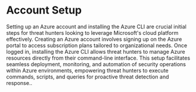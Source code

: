 # Account Setup

Setting up an Azure account and installing the Azure CLI are crucial initial steps for threat hunters looking to leverage Microsoft's cloud platform effectively. Creating an Azure account involves signing up on the Azure portal to access subscription plans tailored to organizational needs. Once logged in, installing the Azure CLI allows threat hunters to manage Azure resources directly from their command-line interface. This setup facilitates seamless deployment, monitoring, and automation of security operations within Azure environments, empowering threat hunters to execute commands, scripts, and queries for proactive threat detection and response..
